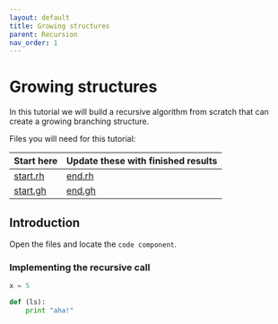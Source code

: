 ```yaml
---
layout: default
title: Growing structures
parent: Recursion
nav_order: 1
---
```


# Growing structures

In this tutorial we will build a recursive algorithm from scratch that can create a growing branching structure.

Files you will need for this tutorial:

| Start here                 | Update these with finished results |
| :------------------------- | :--------------------------------- |
| [start.rh](data/test.txt)  | [end.rh](data/test.txt)            |
| [start.gh](data/start.3dm) | [end.gh](data/start.3dm)           |

## Introduction

Open the files and locate the `code component`.

### Implementing the recursive call

```python
x = 5

def (ls):
    print "aha!"
```

